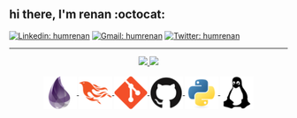 
## hi there, I'm renan :octocat:

[![Linkedin: humrenan](https://img.shields.io/badge/-humrenan-blue?style=flat-square&logo=Linkedin&logoColor=white&link=https://www.linkedin.com/in/humrenan/)](https://www.linkedin.com/in/humrenan/)
[![Gmail: humrenan](https://img.shields.io/badge/-humrenan-red?style=flat-square&logo=Gmail&logoColor=white&link=mailto:humrenan@gmail.com/)](mailto:humrenan@gmail.com/)
[![Twitter: humrenan](https://img.shields.io/badge/-humrenan-blue?style=flat-square&logo=Twitter&logoColor=white&link=https://twitter.com/humrenan)](https://twitter.com/humrenan)


 ---
<div align="center">
  <a href="https://github.com/humrenan">
  <img height="180em" src="https://github-readme-stats.vercel.app/api?username=humrenan&show_icons=true&theme=dracula&include_all_commits=true&count_private=true"/>
  <img height="180em" src="https://github-readme-stats.vercel.app/api/top-langs/?username=humrenan&layout=compact&langs_count=16&theme=dracula"/>
<div>

   <div style="display: inline_block"><br>

   <img align="center" alt="elixir logo"  height="60" width="60" src="https://raw.githubusercontent.com/devicons/devicon/master/icons/elixir/elixir-original.svg">
   <img align="center" alt="phoenix logo"  height="60" width="60" src="https://raw.githubusercontent.com/devicons/devicon/master/icons/phoenix/phoenix-original.svg">
   <img align="center" alt="git logo" height="60" width="60" src="https://raw.githubusercontent.com/devicons/devicon/master/icons/git/git-plain.svg">
   <img align="center" alt="github logo" height="60" width="60" src="https://raw.githubusercontent.com/devicons/devicon/master/icons/github/github-original.svg">
   <img align="center" alt="python logo" height="60" width="60" src="https://raw.githubusercontent.com/devicons/devicon/master/icons/python/python-original.svg">
   <img align="center" alt="linux logo" height="60" width="60" src="https://raw.githubusercontent.com/devicons/devicon/master/icons/linux/linux-plain.svg">

   </div>
